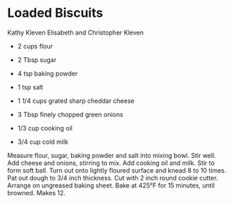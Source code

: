 # Loaded Biscuits

Kathy Kleven
Elisabeth and Christopher Kleven

- 2 cups flour
- 2 Tbsp sugar
- 4 tsp baking powder
- 1 tsp salt
- 1 1/4 cups grated sharp cheddar cheese

- 3 Tbsp finely chopped green onions
- 1/3 cup cooking oil
- 3/4 cup cold milk

Measure flour, sugar, baking powder and salt into mixing bowl. Stir well.  Add cheese and onions, stirring to mix. Add cooking oil and milk. Stir to form soft ball. Turn out onto lightly floured surface and knead 8 to 10 times. Pat out dough to 3/4 inch thickness. Cut with 2 inch round cookie cutter. Arrange on ungreased baking sheet. Bake at 425°F for 15 minutes, until browned. Makes 12.